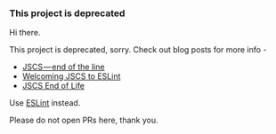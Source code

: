 ### This project is deprecated

Hi there.

This project is deprecated, sorry. Check out blog posts for more info -
* [JSCS — end of the line](https://medium.com/@markelog/jscs-end-of-the-line-bc9bf0b3fdb2)
* [Welcoming JSCS to ESLint](http://eslint.org/blog/2016/04/welcoming-jscs-to-eslint)
* [JSCS End of Life](http://eslint.org/blog/2016/07/jscs-end-of-life)

Use [ESLint](http://eslint.org/) instead.

Please do not open PRs here, thank you.
